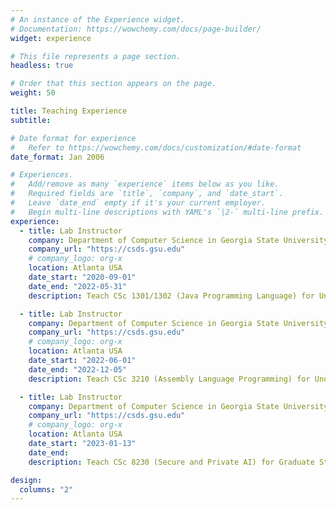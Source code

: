 ```yaml
---
# An instance of the Experience widget.
# Documentation: https://wowchemy.com/docs/page-builder/
widget: experience

# This file represents a page section.
headless: true

# Order that this section appears on the page.
weight: 50

title: Teaching Experience
subtitle:

# Date format for experience
#   Refer to https://wowchemy.com/docs/customization/#date-format
date_format: Jan 2006

# Experiences.
#   Add/remove as many `experience` items below as you like.
#   Required fields are `title`, `company`, and `date_start`.
#   Leave `date_end` empty if it's your current employer.
#   Begin multi-line descriptions with YAML's `|2-` multi-line prefix.
experience:
  - title: Lab Instructor
    company: Department of Computer Science in Georgia State University (GSU)
    company_url: "https://csds.gsu.edu"
    # company_logo: org-x
    location: Atlanta USA
    date_start: "2020-09-01"
    date_end: "2022-05-31"
    description: Teach CSc 1301/1302 (Java Programming Language) for Undergraduate Students.

  - title: Lab Instructor
    company: Department of Computer Science in Georgia State University (GSU)
    company_url: "https://csds.gsu.edu"
    # company_logo: org-x
    location: Atlanta USA
    date_start: "2022-06-01"
    date_end: "2022-12-05"
    description: Teach CSc 3210 (Assembly Language Programming) for Undergraduate Students.

  - title: Lab Instructor
    company: Department of Computer Science in Georgia State University (GSU)
    company_url: "https://csds.gsu.edu"
    # company_logo: org-x
    location: Atlanta USA
    date_start: "2023-01-13"
    date_end:
    description: Teach CSc 8230 (Secure and Private AI) for Graduate Students.

design:
  columns: "2"
---
```

